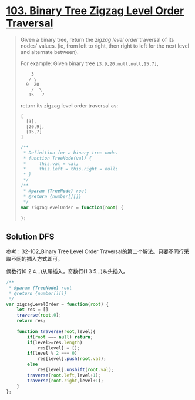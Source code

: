 # [103. Binary Tree Zigzag Level Order Traversal](https://leetcode.com/problems/binary-tree-zigzag-level-order-traversal/)

> Given a binary tree, return the *zigzag level order* traversal of its nodes' values. (ie, from left to right, then right to left for the next level and alternate between).
>
> For example:
> Given binary tree `[3,9,20,null,null,15,7]`,
>
> ```
>     3
>    / \
>   9  20
>     /  \
>    15   7
> ```
>
> 
>
> return its zigzag level order traversal as:
>
> ```
> [
>   [3],
>   [20,9],
>   [15,7]
> ]
> ```
>
> ```javascript
> /**
>  * Definition for a binary tree node.
>  * function TreeNode(val) {
>  *     this.val = val;
>  *     this.left = this.right = null;
>  * }
>  */
> /**
>  * @param {TreeNode} root
>  * @return {number[][]}
>  */
> var zigzagLevelOrder = function(root) {
>     
> };
> ```
>

## Solution  DFS

参考：32-102_Binary Tree Level Order Traversal的第二个解法。只要不同行采取不同的插入方式即可。

偶数行(0 2 4...)从尾插入，奇数行(1 3 5...)从头插入。

```javascript
/**
 * @param {TreeNode} root
 * @return {number[][]}
 */
var zigzagLevelOrder = function(root) {
    let res = []
    traverse(root,0);
    return res;
    
    function traverse(root,level){
        if(root === null) return;
        if(level>=res.length)
            res[level] = [];
        if(level % 2 === 0)
        	res[level].push(root.val);
        else
            res[level].unshift(root.val);
        traverse(root.left,level+1);
        traverse(root.right,level+1);
    }
};
```

